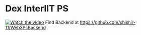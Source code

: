 # Dex InterIIT PS
[![Watch the video](https://img.youtube.com/vi/7j8v42VAcXQ/maxresdefault.jpg)](https://www.youtube.com/watch?v=7j8v42VAcXQ)
Find Backend at
https://github.com/shishir-11/Web3PsBackend
